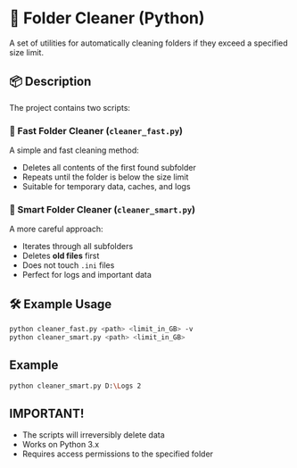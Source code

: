# 🧹 Folder Cleaner (Python)

A set of utilities for automatically cleaning folders if they exceed a specified size limit.

## 📦 Description

The project contains two scripts:

### 🔸 Fast Folder Cleaner (`cleaner_fast.py`)
A simple and fast cleaning method:
- Deletes all contents of the first found subfolder
- Repeats until the folder is below the size limit
- Suitable for temporary data, caches, and logs

### 🔹 Smart Folder Cleaner (`cleaner_smart.py`)
A more careful approach:
- Iterates through all subfolders
- Deletes **old files** first
- Does not touch `.ini` files
- Perfect for logs and important data

## 🛠 Example Usage

```bash
python cleaner_fast.py <path> <limit_in_GB> -v
python cleaner_smart.py <path> <limit_in_GB>
```
## Example

```bash
python cleaner_smart.py D:\Logs 2
```

## IMPORTANT!

+ The scripts will irreversibly delete data
+ Works on Python 3.x
+ Requires access permissions to the specified folder